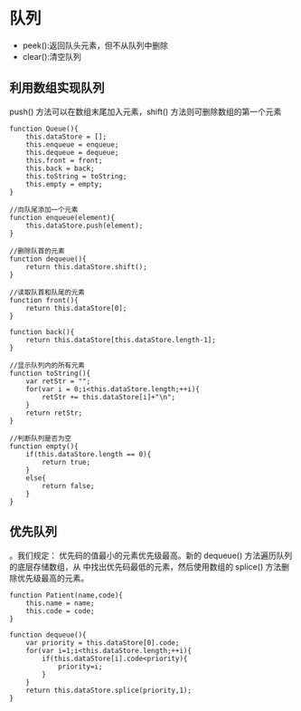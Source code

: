 # 队列
- peek():返回队头元素，但不从队列中删除
- clear():清空队列

## 利用数组实现队列
 push() 方法可以在数组末尾加入元素，shift() 方法则可删除数组的第一个元素
```
function Queue(){
    this.dataStore = [];
    this.enqueue = enqueue;
    this.dequeue = dequeue;
    this.front = front;
    this.back = back;
    this.toString = toString;
    this.empty = empty;
}

//向队尾添加一个元素
function enqueue(element){
    this.dataStore.push(element);
}

//删除队首的元素
function dequeue(){
    return this.dataStore.shift();
}

//读取队首和队尾的元素
function front(){
    return this.dataStore[0];
}

function back(){
    return this.dataStore[this.dataStore.length-1];
}

//显示队列内的所有元素
function toString(){
    var retStr = "";
    for(var i = 0;i<this.dataStore.length;++i){
        retStr += this.dataStore[i]+"\n";
    }
    return retStr;
}

//判断队列是否为空
function empty(){
    if(this.dataStore.length == 0){
        return true;
    }
    else{
        return false;
    }
}
```

## 优先队列
。我们规定： 优先码的值最小的元素优先级最高。新的 dequeue() 方法遍历队列的底层存储数组，从 中找出优先码最低的元素，然后使用数组的 splice() 方法删除优先级最高的元素。

```
function Patient(name,code){
    this.name = name;
    this.code = code;
}

function dequeue(){
    var priority = this.dataStore[0].code;
    for(var i=1;i<this.dataStore.length;++i){
        if(this.dataStore[i].code<priority){
            priority=i;
        }
    }
    return this.dataStore.splice(priority,1);
}
```